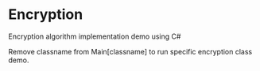 # Encryption
Encryption algorithm implementation demo using C#

Remove classname from Main[classname] to run specific encryption class demo.
